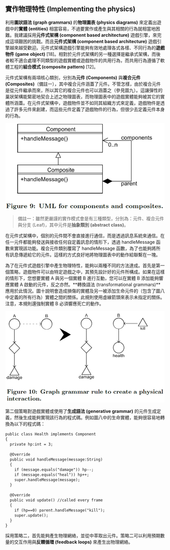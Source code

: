 ## 實作物理特性 (Implementing the physics)

利用**圖狀語法 (graph grammars)** 的**物理圖表 (physics diagrams)** 來定義出遊戲中的**實體 (entities)** 相當容易，不過要實作或產生與其相關的行為就相當地困難。我建議採用**元件式架構 (component based architecture)** 遊戲引擎，來完成這項艱困的挑戰。而且**元件式架構 (component based architecture)** 遊戲引擎越來越受歡迎。元件式架構遊戲引擎能夠有效地處理各式各樣、不同行為的**遊戲物件 (game object)** [18]。相對於元件式架構的另一種選擇是繼承式架構，而後者較不適合處理不同類型的遊戲實體或遊戲物件的共用行為，而共用行為遵循了軟體工程的**組合模式 (composite pattern)** [12]。

元件式架構有兩項核心類別，分別為**元件 (Components)** 與**複合元件 (Composites)**（備註一），其中複合元件涵蓋了元件。不管怎樣，由於複合元件是從元件繼承而來，所以其它的複合元件也可以涵蓋之（參見圖九）。這讓彈性的巢狀架構能緊密地契合上述之物理圖表，而物理圖表中的遊戲實體能夠被其它的實體所涵蓋。在元件式架構中，遊戲物件並不如同其組織方式來定義，遊戲物件是透過了許多元件來創建，而這些元件定義了遊戲物件的行為，但很少去定義元件本身的行為。

![](./img/9.PNG)

> 備註一：雖然更嚴謹的實作模式會是有三種類型，分別為：元件、複合元件 與分支 (Leaf)，其中元件是**抽象類別 (abstract class)**。

在元件式架構中，個別的元件間不會直接進行通信，而是透過訊息系統來通信。在任一元件都能夠發送與接收任何自定義訊息的情形下，透過 handleMessage 函數來實現該功能。複合元件類別覆寫了 handleMessage 函數，為了也能夠將所有訊息傳遞給它的元件。這樣的方式良好地將物理圖表中的動作給聯繫在一塊。

為了在元件式遊戲引擎中產生物理特性，能夠以兩種不同的方法達成。首先是第一個策略，遊戲物件可以由特定遊戲之中，其預先設計好的元件所構成。如果在這樣的情形下，您想要實體 A 與另一個實體 B 進行互動，您可以在實體 B 添加能夠響應實體 A 啟動的元件，反之亦然。**轉換語法 (transformational grammars)**應用於此情況。圖十說明會造成損傷的實體及另一被添加生命元件的（包含了圖八中定義的所有行為）實體之間的關係。此規則使用虛線箭頭來表示未指定的關係。注意，本規則還強制實體 B 必須響應死亡的動作。

![](./img/10.png)

第二個策略對遊戲實體或使用了**生成語法 (generative grammar)** 的元件生成定義，然後生成能夠實現該行為的程式碼。例如圖八中的生命實體，能夠很容易地轉換為以下的程式碼：

```
public class Health implements Component
{
  private hp:int = 3;

  @Override
  public void handleMessage(message:String)
  {
    if (message.equals("damage")) hp--;
    if (message.equals("heal")) hp++;
    super.handleMessage(message);
  }

  @Override
  public void update() //called every frame
  {
    if (hp==0) parent.handleMessage("kill");
    super.update();
  }
}
```

採用策略二，首先能夠產生物理網絡，並從中萃取出元件。策略二可以利用預期數量的交互作用與**反饋循環 (feedback loops)** 來產生出物理網絡。

